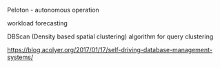 
Peloton - autonomous operation

workload forecasting

DBScan (Density based spatial clustering) algorithm for query clustering

https://blog.acolyer.org/2017/01/17/self-driving-database-management-systems/

